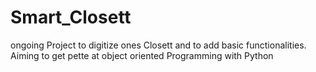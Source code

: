 # Smart_Closett
ongoing Project to digitize ones Closett and to add basic functionalities. Aiming to get pette at object oriented Programming with Python
